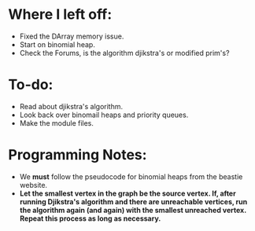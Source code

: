 # Where I left off:+ Fixed the DArray memory issue.+ Start on binomial heap.+ Check the Forums, is the algorithm djikstra's or modified prim's?# To-do:+ Read about djikstra's algorithm.+ Look back over binomail heaps and priority queues.+ Make the module files.# Programming Notes:+ We **must** follow the pseudocode for binomial heaps from the beastie website.+ **Let the smallest vertex in the graph be the source vertex. If, after running Djikstra's algorithm and there are unreachable vertices, run the algorithm again (and again) with the smallest unreached vertex. Repeat this process as long as necessary.**